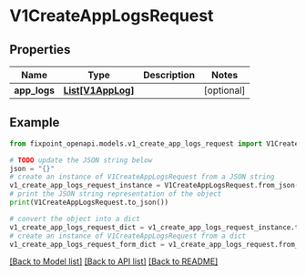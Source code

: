 # V1CreateAppLogsRequest


## Properties

Name | Type | Description | Notes
------------ | ------------- | ------------- | -------------
**app_logs** | [**List[V1AppLog]**](V1AppLog.md) |  | [optional] 

## Example

```python
from fixpoint_openapi.models.v1_create_app_logs_request import V1CreateAppLogsRequest

# TODO update the JSON string below
json = "{}"
# create an instance of V1CreateAppLogsRequest from a JSON string
v1_create_app_logs_request_instance = V1CreateAppLogsRequest.from_json(json)
# print the JSON string representation of the object
print(V1CreateAppLogsRequest.to_json())

# convert the object into a dict
v1_create_app_logs_request_dict = v1_create_app_logs_request_instance.to_dict()
# create an instance of V1CreateAppLogsRequest from a dict
v1_create_app_logs_request_form_dict = v1_create_app_logs_request.from_dict(v1_create_app_logs_request_dict)
```
[[Back to Model list]](../README.md#documentation-for-models) [[Back to API list]](../README.md#documentation-for-api-endpoints) [[Back to README]](../README.md)


